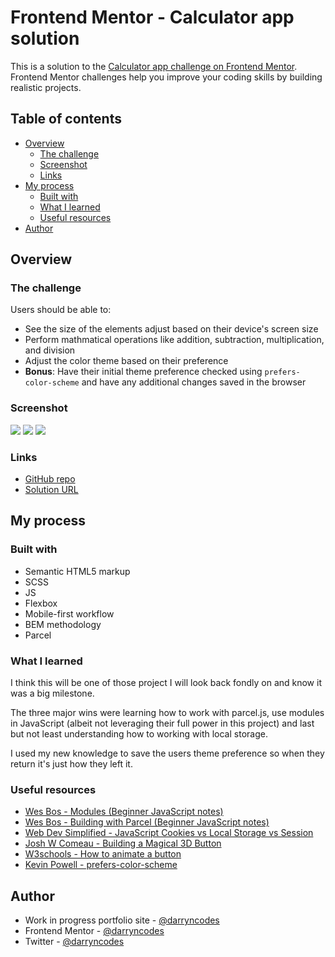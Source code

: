 # Frontend Mentor - Calculator app solution

This is a solution to the [Calculator app challenge on Frontend Mentor](https://www.frontendmentor.io/challenges/calculator-app-9lteq5N29). Frontend Mentor challenges help you improve your coding skills by building realistic projects.

## Table of contents

- [Overview](#overview)
  - [The challenge](#the-challenge)
  - [Screenshot](#screenshot)
  - [Links](#links)
- [My process](#my-process)
  - [Built with](#built-with)
  - [What I learned](#what-i-learned)
  - [Useful resources](#useful-resources)
- [Author](#author)

## Overview

### The challenge

Users should be able to:

- See the size of the elements adjust based on their device's screen size
- Perform mathmatical operations like addition, subtraction, multiplication, and division
- Adjust the color theme based on their preference
- **Bonus**: Have their initial theme preference checked using `prefers-color-scheme` and have any additional changes saved in the browser

### Screenshot

![](./theme-one.png)
![](./theme-two.png)
![](./theme-three.png)

### Links

- [GitHub repo](https://github.com/darryncodes/calculator-app)
- [Solution URL](https://darryncodes.github.io/calculator-app/)

## My process

### Built with

- Semantic HTML5 markup
- SCSS
- JS
- Flexbox
- Mobile-first workflow
- BEM methodology
- Parcel

### What I learned

I think this will be one of those project I will look back fondly on and know it was a big milestone.

The three major wins were learning how to work with parcel.js, use modules in JavaScript (albeit not leveraging their full power in this project) and last but not least understanding how to working with local storage.

I used my new knowledge to save the users theme preference so when they return it's just how they left it.

### Useful resources

- [Wes Bos - Modules (Beginner JavaScript notes)](https://wesbos.com/javascript/14-es-modules-and-structuring-larger-apps/78-modules)
- [Wes Bos - Building with Parcel (Beginner JavaScript notes)](https://wesbos.com/javascript/14-es-modules-and-structuring-larger-apps/81-bundling-and-building-with-parcel)
- [Web Dev Simplified - JavaScript Cookies vs Local Storage vs Session](https://www.youtube.com/watch?v=GihQAC1I39Q)
- [Josh W Comeau - Building a Magical 3D Button](https://www.joshwcomeau.com/animation/3d-button/)
- [W3schools - How to animate a button](https://www.w3schools.com/howto/howto_css_animate_buttons.asp)
- [Kevin Powell - prefers-color-scheme](https://www.youtube.com/watch?v=_yCgeXFAXTM)

## Author

- Work in progress portfolio site - [@darryncodes](https://www.darryncodes.co.uk/)
- Frontend Mentor - [@darryncodes](https://www.frontendmentor.io/profile/darryncodes)
- Twitter - [@darryncodes](https://twitter.com/darryncodes)
